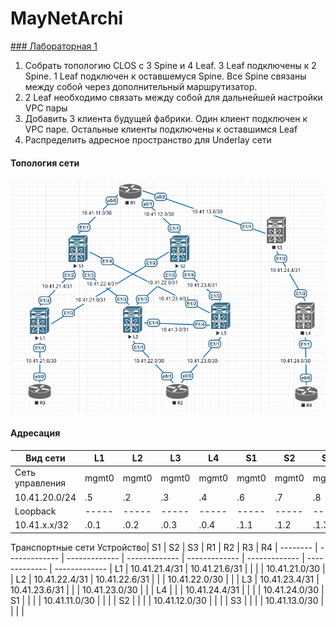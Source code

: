 # MayNetArchi
[### Лабораторная 1](Lab1)
1. Собрать топологию CLOS с 3 Spine и 4 Leaf. 3 Leaf подключены к 2 Spine. 1 Leaf подключен к оставшемуся Spine. Все Spine связаны между собой через дополнительный маршрутизатор.
2. 2 Leaf необходимо связать между собой для дальнейшей настройки VPC пары
3. Добавить 3 клиента будущей фабрики. Один клиент подключен к VPC паре. Остальные клиенты подключены к оставшимся Leaf
4. Распределить адресное пространство для Underlay сети

#### Топология сети
![](underlay-net.PNG)

#### Адресация
Вид сети        | L1  | L2  |  L3 | L4  | S1  | S2  | S3  |  R1 |  R2 | R3  | R4
----------------|-----|-----|-----|-----|-----|-----|-----|-----|-----|-----|----
Сеть управления |mgmt0|mgmt0|mgmt0|mgmt0|mgmt0|mgmt0|mgmt0|mgmt0|mgmt0|mgmt0|mgmt0
10.41.20.0/24   | .5  | .2  | .3  | .4  | .6  | .7  | .8  | .1  | .9  | .10 | .11
Loopback        |-----|-----|-----|-----|-----|-----|-----|-----|-----|-----|-----
10.41.x.x/32    | .0.1| .0.2| .0.3| .0.4| .1.1| .1.2| .1.3| .2.1| .2.2| .2.3| .2.4

Транспортные сети
Устройство|       S1      |       S2      |       S3      |       R1      |       R2      |       R3      |       R4      |
-------- | ------------- | ------------- | ------------- | ------------- | ------------- | ------------- | ------------- |
 L1      | 10.41.21.4/31 | 10.41.21.6/31 |               |               |               | 10.41.21.0/30 |               |
 L2      | 10.41.22.4/31 | 10.41.22.6/31 |               |               | 10.41.22.0/30 |               |               |
 L3      | 10.41.23.4/31 | 10.41.23.6/31 |               |               | 10.41.23.0/30 |               |               |
 L4      |               |               | 10.41.24.4/31 |               |               |               | 10.41.24.0/30 |
 S1      |               |               |               | 10.41.11.0/30 |               |               |               |
 S2      |               |               |               | 10.41.12.0/30 |               |               |               |
 S3      |               |               |               | 10.41.13.0/30 |               |               |               |
